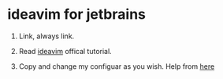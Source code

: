 # ideavim for jetbrains

1. Link, always link.

2. Read [ideavim](https://github.com/JetBrains/ideavim) offical tutorial.

3. Copy and change my configuar as you wish. Help from [here](https://towardsdatascience.com/the-essential-ideavim-remaps-291d4cd3971b)
